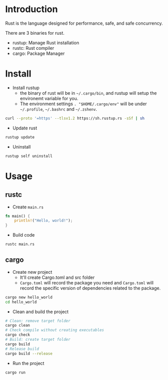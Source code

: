 # Introduction

Rust is the language designed for performance, safe, and safe concurrency.

There are 3 binaries for rust.

* rustup: Manage Rust installation
* rustc: Rust compiler
* cargo: Package Manager

# Install

* Install rustup
  - the binary of rust will be in `~/.cargo/bin`, and rustup will setup the environemt variable for you.
  - The environment settings `. "$HOME/.cargo/env"` will be under `~/.profile`, `~/.bashrc` and `~/.zshenv`.

```sh
curl --proto '=https' --tlsv1.2 https://sh.rustup.rs -sSf | sh
```

* Update rust

```sh
rustup update
```

* Uninstall

```sh
rustup self uninstall
```

# Usage

## rustc

* Create `main.rs`

```rust
fn main() {
    println!("Hello, world!");
}
```

* Build code

```sh
rustc main.rs
```

## cargo

* Create new project
  - It'll create Cargo.toml and src folder
  - `Cargo.toml` will record the package you need and `Cargo.toml` will record the specific version of dependencies related to the package.

```sh
cargo new hello_world
cd hello_world
```

* Clean and build the project

```sh
# Clean: remove target folder
cargo clean
# Check compile without creating executables
cargo check
# Build: create target folder
cargo build
# Release build
cargo build --release
```

* Run the project

```sh
cargo run
```

